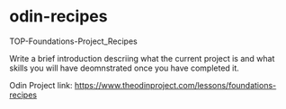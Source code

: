 # odin-recipes
TOP-Foundations-Project_Recipes

Write a brief introduction descriing what the current project is
and what skills you will have deomnstrated once you have completed
it.

Odin Project link: https://www.theodinproject.com/lessons/foundations-recipes  
